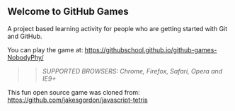 ## Welcome to GitHub Games

A project based learning activity for people who are getting started with Git and GitHub.

You can play the game at: https://githubschool.github.io/github-games-NobodyPhy/

>> _*SUPPORTED BROWSERS*: Chrome, Firefox, Safari, Opera and IE9+_

This fun open source game was cloned from: https://github.com/jakesgordon/javascript-tetris
